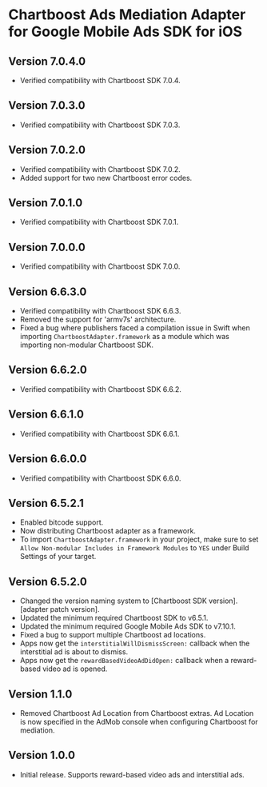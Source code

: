 # Chartboost Ads Mediation Adapter for Google Mobile Ads SDK for iOS

## Version 7.0.4.0
- Verified compatibility with Chartboost SDK 7.0.4.

## Version 7.0.3.0
- Verified compatibility with Chartboost SDK 7.0.3.

## Version 7.0.2.0
- Verified compatibility with Chartboost SDK 7.0.2.
- Added support for two new Chartboost error codes.

## Version 7.0.1.0
- Verified compatibility with Chartboost SDK 7.0.1.

## Version 7.0.0.0
- Verified compatibility with Chartboost SDK 7.0.0.

## Version 6.6.3.0
- Verified compatibility with Chartboost SDK 6.6.3.
- Removed the support for 'armv7s' architecture.
- Fixed a bug where publishers faced a compilation issue in Swift when importing
  `ChartboostAdapter.framework` as a module which was importing non-modular
  Chartboost SDK.

## Version 6.6.2.0
- Verified compatibility with Chartboost SDK 6.6.2.

## Version 6.6.1.0
- Verified compatibility with Chartboost SDK 6.6.1.

## Version 6.6.0.0
- Verified compatibility with Chartboost SDK 6.6.0.

## Version 6.5.2.1
- Enabled bitcode support.
- Now distributing Chartboost adapter as a framework.
- To import `ChartboostAdapter.framework` in your project, make sure to set
  `Allow Non-modular Includes in Framework Modules` to `YES` under Build
  Settings of your target.

## Version 6.5.2.0
- Changed the version naming system to
  [Chartboost SDK version].[adapter patch version].
- Updated the minimum required Chartboost SDK to v6.5.1.
- Updated the minimum required Google Mobile Ads SDK to v7.10.1.
- Fixed a bug to support multiple Chartboost ad locations.
- Apps now get the `interstitialWillDismissScreen:` callback when the
  interstitial ad is about to dismiss.
- Apps now get the `rewardBasedVideoAdDidOpen:` callback when a reward-based
  video ad is opened.

## Version 1.1.0
- Removed Chartboost Ad Location from Chartboost extras. Ad Location is now
specified in the AdMob console when configuring Chartboost for mediation.

## Version 1.0.0
- Initial release. Supports reward-based video ads and interstitial ads.
